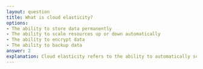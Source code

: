 ```yaml
---
layout: question
title: What is cloud elasticity?
options:
- The ability to store data permanently
- The ability to scale resources up or down automatically
- The ability to encrypt data
- The ability to backup data
answer: 2
explanation: Cloud elasticity refers to the ability to automatically scale computing resources up or down based on demand, ensuring optimal performance and cost efficiency.
---
```

